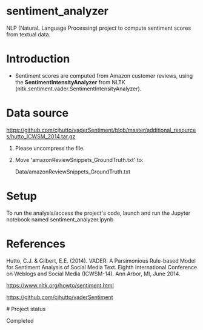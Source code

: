 # sentiment_analyzer
NLP (NaturaL Language Processing) project to compute sentiment scores from textual data.

# Introduction

- Sentiment scores are computed from Amazon customer reviews, using the **SentimentIntensityAnalyzer** from NLTK (nltk.sentiment.vader.SentimentIntensityAnalyzer).

# Data source

https://github.com/cjhutto/vaderSentiment/blob/master/additional_resources/hutto_ICWSM_2014.tar.gz

1. Please uncompress the file.
2. Move 'amazonReviewSnippets_GroundTruth.txt' to:

    Data/amazonReviewSnippets_GroundTruth.txt

# Setup

To run the analysis/access the project's code, launch and run the Jupyter notebook named sentiment_analyzer.ipynb

# References

Hutto, C.J. & Gilbert, E.E. (2014). VADER: A Parsimonious Rule-based Model for Sentiment Analysis of Social Media Text. Eighth International Conference on Weblogs and Social Media (ICWSM-14). Ann Arbor, MI, June 2014.

https://www.nltk.org/howto/sentiment.html

https://github.com/cjhutto/vaderSentiment

# Project status

Completed
